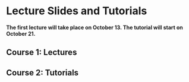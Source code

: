 # Lecture Slides and Tutorials

**The first lecture will take place on October 13. The tutorial will start on October 21.**

## Course 1: Lectures


## Course 2: Tutorials